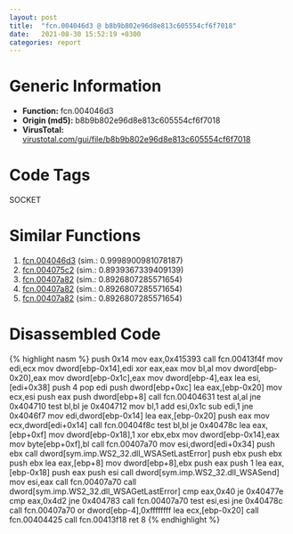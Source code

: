 ```yaml
---
layout: post
title:  "fcn.004046d3 @ b8b9b802e96d8e813c605554cf6f7018"
date:   2021-08-30 15:52:19 +0300
categories: report
---
```


# Generic Information
- **Function:** fcn.004046d3
- **Origin (md5):** b8b9b802e96d8e813c605554cf6f7018
- **VirusTotal:** [virustotal.com/gui/file/b8b9b802e96d8e813c605554cf6f7018][virustotal_ref]

# Code Tags
<span class="tag" id="SOCKET">SOCKET</span>


# Similar Functions

1. [fcn.004046d3][similar_1_ref] (sim.: 0.9998900981078187)
2. [fcn.004075c2][similar_2_ref] (sim.: 0.8939367339409139)
3. [fcn.00407a82][similar_3_ref] (sim.: 0.8926807285571654)
4. [fcn.00407a82][similar_4_ref] (sim.: 0.8926807285571654)
5. [fcn.00407a82][similar_5_ref] (sim.: 0.8926807285571654)


# Disassembled Code

{% highlight nasm %}
push 0x14
mov eax,0x415393
call fcn.00413f4f
mov edi,ecx
mov dword[ebp-0x14],edi
xor eax,eax
mov bl,al
mov dword[ebp-0x20],eax
mov dword[ebp-0x1c],eax
mov dword[ebp-4],eax
lea esi,[edi+0x38]
push 4
pop edi
push dword[ebp+0xc]
lea eax,[ebp-0x20]
mov ecx,esi
push eax
push dword[ebp+8]
call fcn.00404631
test al,al
jne 0x404710
test bl,bl
je 0x404712
mov bl,1
add esi,0x1c
sub edi,1
jne 0x4046f7
mov edi,dword[ebp-0x14]
lea eax,[ebp-0x20]
push eax
mov ecx,dword[edi+0x14]
call fcn.00404f8c
test bl,bl
je 0x40478c
lea eax,[ebp+0xf]
mov dword[ebp-0x18],1
xor ebx,ebx
mov dword[ebp-0x14],eax
mov byte[ebp+0xf],bl
call fcn.00407a70
mov esi,dword[edi+0x34]
push ebx
call dword[sym.imp.WS2_32.dll_WSASetLastError]
push ebx
push ebx
push ebx
lea eax,[ebp+8]
mov dword[ebp+8],ebx
push eax
push 1
lea eax,[ebp-0x18]
push eax
push esi
call dword[sym.imp.WS2_32.dll_WSASend]
mov esi,eax
call fcn.00407a70
call dword[sym.imp.WS2_32.dll_WSAGetLastError]
cmp eax,0x40
je 0x40477e
cmp eax,0x4d2
jne 0x404783
call fcn.00407a70
test esi,esi
jne 0x40478c
call fcn.00407a70
or dword[ebp-4],0xffffffff
lea ecx,[ebp-0x20]
call fcn.00404425
call fcn.00413f18
ret 8
{% endhighlight %}


[similar_1_ref]: /report/fcn.004046d3@617bd594ba13d0dcc08a315774c342d4
[similar_2_ref]: /report/fcn.004075c2@e16f74a2849182d98050864255e902f8
[similar_3_ref]: /report/fcn.00407a82@505be53c36227b94e2fcc406f247f6e5
[similar_4_ref]: /report/fcn.00407a82@96a869ae624ddb4834a1d5a829f85469
[similar_5_ref]: /report/fcn.00407a82@c077742bdc6d4f2c0ca7d0e2a6a94acf
[virustotal_ref]: https://www.virustotal.com/gui/file/b8b9b802e96d8e813c605554cf6f7018